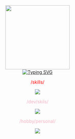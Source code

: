 
<div id="header" align="center">
    <img src="https://media.giphy.com/media/L5IljOSeFq8P6/giphy.gif" width="200" />
  </div>
    <div id="tos" align="center"> 
    <a href="https://git.io/typing-svg"><img src="https://readme-typing-svg.demolab.com?font=rubik&weight=800&pause=1000&color=D000F7BF&center=&vCenter=&repeat=&width=435&lines=my+name+is+phoboz;---%3Ea+developer+cybersecurity+student;A+passionate+pentester+from+M%C3%A9xico.+" alt="Typing SVG" /></a>
</div>    
<center>
  <p style="color:red";> /skills/</p>

<p align="center"><a href="https://skillicons.dev"><img src="https://skillicons.dev/icons?i=js,html,css,cpp,py,php" /></a></p>

  <p style="color:#f2b3c4";> /dev/skils/</p>

<p align="center"><a href="https://skillicons.dev"><img src="https://skillicons.dev/icons?i=linux,bash,neovim,git" /></a></p>

  <p style="color:#f2b3c4";> /hobby/personal/</p>


<p align="center"><a href="https://skillicons.dev"><img src="https://skillicons.dev/icons?i=bots" /></a></p>

</center>

